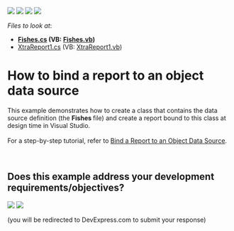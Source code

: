 <!-- default badges list -->
![](https://img.shields.io/endpoint?url=https://codecentral.devexpress.com/api/v1/VersionRange/128598631/17.2.3%2B)
[![](https://img.shields.io/badge/Open_in_DevExpress_Support_Center-FF7200?style=flat-square&logo=DevExpress&logoColor=white)](https://supportcenter.devexpress.com/ticket/details/T615761)
[![](https://img.shields.io/badge/📖_How_to_use_DevExpress_Examples-e9f6fc?style=flat-square)](https://docs.devexpress.com/GeneralInformation/403183)
[![](https://img.shields.io/badge/💬_Leave_Feedback-feecdd?style=flat-square)](#does-this-example-address-your-development-requirementsobjectives)
<!-- default badges end -->
<!-- default file list -->
*Files to look at*:

* **[Fishes.cs](./CS/ObjectDataSource/Fishes.cs) (VB: [Fishes.vb](./VB/ObjectDataSource/Fishes.vb))**
* [XtraReport1.cs](./CS/ObjectDataSource/XtraReport1.cs) (VB: [XtraReport1.vb](./VB/ObjectDataSource/XtraReport1.vb))
<!-- default file list end -->
# How to bind a report to an object data source


This example demonstrates how to create a class that contains the data source definition (the <strong>Fishes </strong>file) and create a report bound to this class at design time in Visual Studio.<br><br>For a step-by-step tutorial, refer to <a href="https://documentation.devexpress.com/XtraReports/17784/Creating-Reports-in-Visual-Studio/Detailed-Guide-to-DevExpress-Reporting/Providing-Data-to-Reports/Tutorials-and-Code-Examples/Bind-a-Report-to-an-Object-Data-Source">Bind a Report to an Object Data Source</a>.

<br/>


<!-- feedback -->
## Does this example address your development requirements/objectives?

[<img src="https://www.devexpress.com/support/examples/i/yes-button.svg"/>](https://www.devexpress.com/support/examples/survey.xml?utm_source=github&utm_campaign=reporting-winforms-bind-object-data-source-runtime&~~~was_helpful=yes) [<img src="https://www.devexpress.com/support/examples/i/no-button.svg"/>](https://www.devexpress.com/support/examples/survey.xml?utm_source=github&utm_campaign=reporting-winforms-bind-object-data-source-runtime&~~~was_helpful=no)

(you will be redirected to DevExpress.com to submit your response)
<!-- feedback end -->
